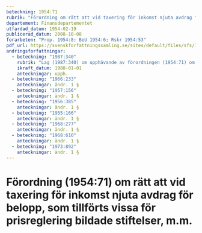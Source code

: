 ```yaml
---
beteckning: 1954:71
rubrik: "Förordning om rätt att vid taxering för inkomst njuta avdrag för belopp, som tillförts vissa för prisreglering bildade stiftelser, m.m."
departement: Finansdepartementet
utfardad_datum: 1954-02-19
publicerad_datum: 2008-10-08
forarbeten: "Prop. 1954:8; BeU 1954:6; Rskr 1954:53"
pdf_url: https://svenskforfattningssamling.se/sites/default/files/sfs/1954-02/SFS1954-71.pdf
andringsforfattningar:
  - beteckning: "1987:340"
    rubrik: "Lag (1987:340) om upphävande av förordningen (1954:71) om rätt att vid taxering för inkomst njuta avdrag för belopp, som tillförts vissa för prisreglering bildade stiftelser, m.m."
    ikraft_datum: 1988-01-01
    anteckningar: upph.
  - beteckning: "1966:233"
    anteckningar: ändr. 1 §
  - beteckning: "1957:156"
    anteckningar: ändr. 1 §
  - beteckning: "1956:385"
    anteckningar: ändr. 1 §
  - beteckning: "1955:166"
    anteckningar: ändr. 1 §
  - beteckning: "1968:277"
    anteckningar: ändr. 1 §
  - beteckning: "1968:610"
    anteckningar: ändr. 1 §
  - beteckning: "1973:892"
    anteckningar: ändr. 1 §
---
```


# Förordning (1954:71) om rätt att vid taxering för inkomst njuta avdrag för belopp, som tillförts vissa för prisreglering bildade stiftelser, m.m.